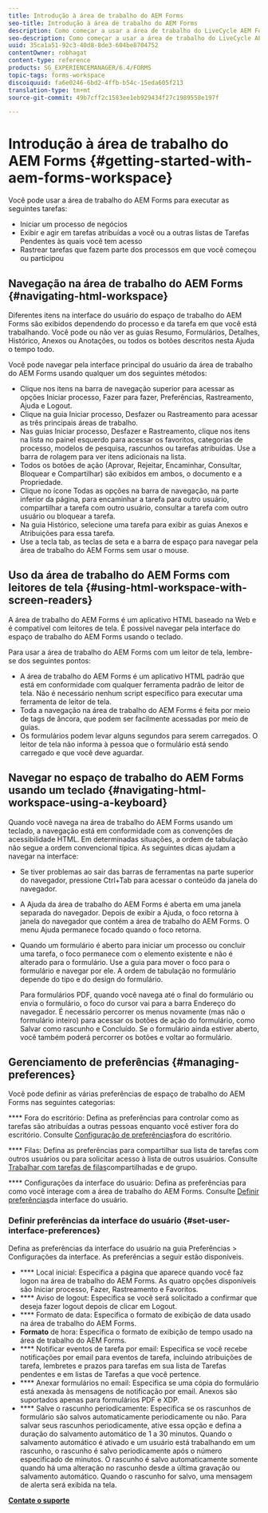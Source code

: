 ```yaml
---
title: Introdução à área de trabalho do AEM Forms
seo-title: Introdução à área de trabalho do AEM Forms
description: Como começar a usar a área de trabalho do LiveCycle AEM Forms para gerenciar seus processos de automação de negócios.
seo-description: Como começar a usar a área de trabalho do LiveCycle AEM Forms para gerenciar seus processos de automação de negócios.
uuid: 35ca1a51-92c3-40d8-8de3-604be8704752
contentOwner: robhagat
content-type: reference
products: SG_EXPERIENCEMANAGER/6.4/FORMS
topic-tags: forms-workspace
discoiquuid: fa6e0246-6bd2-4ffb-b54c-15eda605f213
translation-type: tm+mt
source-git-commit: 49b7cff2c1583ee1eb929434f27c1989558e197f

---
```



# Introdução à área de trabalho do AEM Forms {#getting-started-with-aem-forms-workspace}

Você pode usar a área de trabalho do AEM Forms para executar as seguintes tarefas:

* Iniciar um processo de negócios
* Exibir e agir em tarefas atribuídas a você ou a outras listas de Tarefas Pendentes às quais você tem acesso
* Rastrear tarefas que fazem parte dos processos em que você começou ou participou

## Navegação na área de trabalho do AEM Forms {#navigating-html-workspace}

Diferentes itens na interface do usuário do espaço de trabalho do AEM Forms são exibidos dependendo do processo e da tarefa em que você está trabalhando. Você pode ou não ver as guias Resumo, Formulários, Detalhes, Histórico, Anexos ou Anotações, ou todos os botões descritos nesta Ajuda o tempo todo.

Você pode navegar pela interface principal do usuário da área de trabalho do AEM Forms usando qualquer um dos seguintes métodos:

* Clique nos itens na barra de navegação superior para acessar as opções Iniciar processo, Fazer para fazer, Preferências, Rastreamento, Ajuda e Logout.
* Clique na guia Iniciar processo, Desfazer ou Rastreamento para acessar as três principais áreas de trabalho.
* Nas guias Iniciar processo, Desfazer e Rastreamento, clique nos itens na lista no painel esquerdo para acessar os favoritos, categorias de processo, modelos de pesquisa, rascunhos ou tarefas atribuídas. Use a barra de rolagem para ver itens adicionais na lista.
* Todos os botões de ação (Aprovar, Rejeitar, Encaminhar, Consultar, Bloquear e Compartilhar) são exibidos em ambos, o documento e a Propriedade.
* Clique no ícone Todas as opções na barra de navegação, na parte inferior da página, para encaminhar a tarefa para outro usuário, compartilhar a tarefa com outro usuário, consultar a tarefa com outro usuário ou bloquear a tarefa.
* Na guia Histórico, selecione uma tarefa para exibir as guias Anexos e Atribuições para essa tarefa.
* Use a tecla tab, as teclas de seta e a barra de espaço para navegar pela área de trabalho do AEM Forms sem usar o mouse.

## Uso da área de trabalho do AEM Forms com leitores de tela {#using-html-workspace-with-screen-readers}

A área de trabalho do AEM Forms é um aplicativo HTML baseado na Web e é compatível com leitores de tela. É possível navegar pela interface do espaço de trabalho do AEM Forms usando o teclado.

Para usar a área de trabalho do AEM Forms com um leitor de tela, lembre-se dos seguintes pontos:

* A área de trabalho do AEM Forms é um aplicativo HTML padrão que está em conformidade com qualquer ferramenta padrão de leitor de tela. Não é necessário nenhum script específico para executar uma ferramenta de leitor de tela.
* Toda a navegação na área de trabalho do AEM Forms é feita por meio de tags de âncora, que podem ser facilmente acessadas por meio de guias.
* Os formulários podem levar alguns segundos para serem carregados. O leitor de tela não informa à pessoa que o formulário está sendo carregado e que você deve aguardar.

## Navegar no espaço de trabalho do AEM Forms usando um teclado {#navigating-html-workspace-using-a-keyboard}

Quando você navega na área de trabalho do AEM Forms usando um teclado, a navegação está em conformidade com as convenções de acessibilidade HTML. Em determinadas situações, a ordem de tabulação não segue a ordem convencional típica. As seguintes dicas ajudam a navegar na interface:

* Se tiver problemas ao sair das barras de ferramentas na parte superior do navegador, pressione Ctrl+Tab para acessar o conteúdo da janela do navegador.
* A Ajuda da área de trabalho do AEM Forms é aberta em uma janela separada do navegador. Depois de exibir a Ajuda, o foco retorna à janela do navegador que contém a área de trabalho do AEM Forms. O menu Ajuda permanece focado quando o foco retorna.
* Quando um formulário é aberto para iniciar um processo ou concluir uma tarefa, o foco permanece com o elemento existente e não é alterado para o formulário. Use a guia para mover o foco para o formulário e navegar por ele. A ordem de tabulação no formulário depende do tipo e do design do formulário.

   Para formulários PDF, quando você navega até o final do formulário ou envia o formulário, o foco do cursor vai para a barra Endereço do navegador. É necessário percorrer os menus novamente (mas não o formulário inteiro) para acessar os botões de ação do formulário, como Salvar como rascunho e Concluído. Se o formulário ainda estiver aberto, você também poderá percorrer os botões e voltar ao formulário.

## Gerenciamento de preferências {#managing-preferences}

Você pode definir as várias preferências de espaço de trabalho do AEM Forms nas seguintes categorias:

**** Fora do escritório: Defina as preferências para controlar como as tarefas são atribuídas a outras pessoas enquanto você estiver fora do escritório. Consulte [Configuração de preferências](/help/forms/using/todo-lists.md#main-pars-heading-22)fora do escritório.

**** Filas: Defina as preferências para compartilhar sua lista de tarefas com outros usuários ou para solicitar acesso à lista de outros usuários. Consulte [Trabalhar com tarefas de filas](/help/forms/using/todo-lists.md#main-pars-heading-19)compartilhadas e de grupo.

**** Configurações da interface do usuário: Defina as preferências para como você interage com a área de trabalho do AEM Forms. Consulte [Definir preferências](/help/forms/using/getting-started-livecycle-html-workspace.md#main-pars-heading-5)da interface do usuário.

### Definir preferências da interface do usuário {#set-user-interface-preferences}

Defina as preferências da interface do usuário na guia Preferências > Configurações da interface. As preferências a seguir estão disponíveis.

* **** Local inicial: Especifica a página que aparece quando você faz logon na área de trabalho do AEM Forms. As quatro opções disponíveis são Iniciar processo, Fazer, Rastreamento e Favoritos.
* **** Aviso de logout: Especifica se você será solicitado a confirmar que deseja fazer logout depois de clicar em Logout.
* **** Formato de data: Especifica o formato de exibição de data usado na área de trabalho do AEM Forms.
* **Formato** de hora: Especifica o formato de exibição de tempo usado na área de trabalho do AEM Forms.
* **** Notificar eventos de tarefa por email: Especifica se você recebe notificações por email para eventos de tarefa, incluindo atribuições de tarefa, lembretes e prazos para tarefas em sua lista de Tarefas pendentes e em listas de Tarefas a que você pertence.
* **** Anexar formulários no email: Especifica se uma cópia do formulário está anexada às mensagens de notificação por email. Anexos são suportados apenas para formulários PDF e XDP.
* **** Salve o rascunho periodicamente: Especifica se os rascunhos de formulário são salvos automaticamente periodicamente ou não. Para salvar seus rascunhos periodicamente, ative essa opção e defina a duração do salvamento automático de 1 a 30 minutos. Quando o salvamento automático é ativado e um usuário está trabalhando em um rascunho, o rascunho é salvo periodicamente após o número especificado de minutos. O rascunho é salvo automaticamente somente quando há uma alteração no rascunho desde a última gravação ou salvamento automático. Quando o rascunho for salvo, uma mensagem de alerta será exibida na tela.

**[Contate o suporte](https://www.adobe.com/account/sign-in.supportportal.html)**
